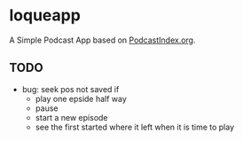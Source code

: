 # loqueapp

A Simple Podcast App based on [PodcastIndex.org](https://podcastindex.org).

## TODO

- bug: seek pos not saved if
  - play one epside half way
  - pause
  - start a new episode
  - see the first started where it left when it is time to play

